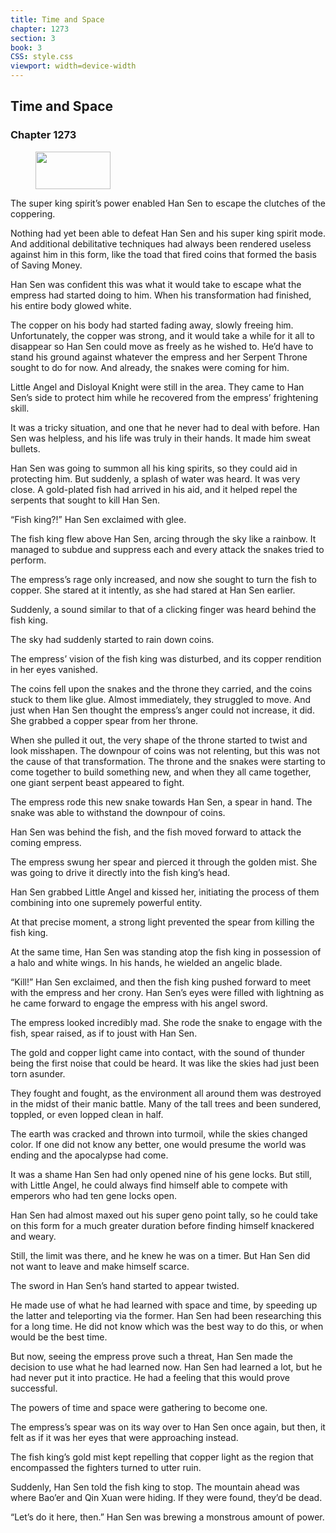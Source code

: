 ```yaml
---
title: Time and Space
chapter: 1273
section: 3
book: 3
CSS: style.css
viewport: width=device-width
---
```


## Time and Space

### Chapter 1273

<figure>
	<img src="../Images/gem.gif" alt="" id="gem" width="120" height="60" />
</figure>

The super king spirit’s power enabled Han Sen to escape the clutches of the coppering.

Nothing had yet been able to defeat Han Sen and his super king spirit mode. And additional debilitative techniques had always been rendered useless against him in this form, like the toad that fired coins that formed the basis of Saving Money.

Han Sen was confident this was what it would take to escape what the empress had started doing to him. When his transformation had finished, his entire body glowed white.

The copper on his body had started fading away, slowly freeing him. Unfortunately, the copper was strong, and it would take a while for it all to disappear so Han Sen could move as freely as he wished to. He’d have to stand his ground against whatever the empress and her Serpent Throne sought to do for now. And already, the snakes were coming for him.

Little Angel and Disloyal Knight were still in the area. They came to Han Sen’s side to protect him while he recovered from the empress’ frightening skill.

It was a tricky situation, and one that he never had to deal with before. Han Sen was helpless, and his life was truly in their hands. It made him sweat bullets.

Han Sen was going to summon all his king spirits, so they could aid in protecting him. But suddenly, a splash of water was heard. It was very close. A gold-plated fish had arrived in his aid, and it helped repel the serpents that sought to kill Han Sen.

“Fish king?!” Han Sen exclaimed with glee.

The fish king flew above Han Sen, arcing through the sky like a rainbow. It managed to subdue and suppress each and every attack the snakes tried to perform.

The empress’s rage only increased, and now she sought to turn the fish to copper. She stared at it intently, as she had stared at Han Sen earlier.

Suddenly, a sound similar to that of a clicking finger was heard behind the fish king.

The sky had suddenly started to rain down coins.

The empress’ vision of the fish king was disturbed, and its copper rendition in her eyes vanished.

The coins fell upon the snakes and the throne they carried, and the coins stuck to them like glue. Almost immediately, they struggled to move. And just when Han Sen thought the empress’s anger could not increase, it did. She grabbed a copper spear from her throne.

When she pulled it out, the very shape of the throne started to twist and look misshapen. The downpour of coins was not relenting, but this was not the cause of that transformation. The throne and the snakes were starting to come together to build something new, and when they all came together, one giant serpent beast appeared to fight.

The empress rode this new snake towards Han Sen, a spear in hand. The snake was able to withstand the downpour of coins.

Han Sen was behind the fish, and the fish moved forward to attack the coming empress.

The empress swung her spear and pierced it through the golden mist. She was going to drive it directly into the fish king’s head.

Han Sen grabbed Little Angel and kissed her, initiating the process of them combining into one supremely powerful entity.

At that precise moment, a strong light prevented the spear from killing the fish king.

At the same time, Han Sen was standing atop the fish king in possession of a halo and white wings. In his hands, he wielded an angelic blade.

“Kill!” Han Sen exclaimed, and then the fish king pushed forward to meet with the empress and her crony. Han Sen’s eyes were filled with lightning as he came forward to engage the empress with his angel sword.

The empress looked incredibly mad. She rode the snake to engage with the fish, spear raised, as if to joust with Han Sen.

The gold and copper light came into contact, with the sound of thunder being the first noise that could be heard. It was like the skies had just been torn asunder.

They fought and fought, as the environment all around them was destroyed in the midst of their manic battle. Many of the tall trees and been sundered, toppled, or even lopped clean in half.

The earth was cracked and thrown into turmoil, while the skies changed color. If one did not know any better, one would presume the world was ending and the apocalypse had come.

It was a shame Han Sen had only opened nine of his gene locks. But still, with Little Angel, he could always find himself able to compete with emperors who had ten gene locks open.

Han Sen had almost maxed out his super geno point tally, so he could take on this form for a much greater duration before finding himself knackered and weary.

Still, the limit was there, and he knew he was on a timer. But Han Sen did not want to leave and make himself scarce.

The sword in Han Sen’s hand started to appear twisted.

He made use of what he had learned with space and time, by speeding up the latter and teleporting via the former. Han Sen had been researching this for a long time. He did not know which was the best way to do this, or when would be the best time.

But now, seeing the empress prove such a threat, Han Sen made the decision to use what he had learned now. Han Sen had learned a lot, but he had never put it into practice. He had a feeling that this would prove successful.

The powers of time and space were gathering to become one.

The empress’s spear was on its way over to Han Sen once again, but then, it felt as if it was her eyes that were approaching instead.

The fish king’s gold mist kept repelling that copper light as the region that encompassed the fighters turned to utter ruin.

Suddenly, Han Sen told the fish king to stop. The mountain ahead was where Bao’er and Qin Xuan were hiding. If they were found, they’d be dead.

“Let’s do it here, then.” Han Sen was brewing a monstrous amount of power.